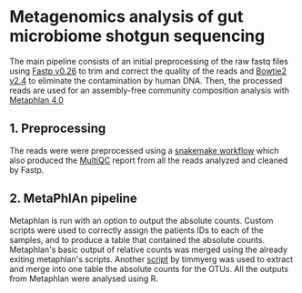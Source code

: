 # Metagenomics analysis of gut microbiome shotgun sequencing

The main pipeline consists of an initial preprocessing of the raw fastq files using [Fastp v0.26](https://github.com/OpenGene/fastp) to trim and correct the quality of the reads and [Bowtie2 v2.4](https://github.com/BenLangmead/bowtie2) to eliminate the contamination by human DNA. Then, the processed reads are used for an assembly-free community composition analysis with [Metaphlan 4.0](https://github.com/biobakery/MetaPhlAn) 

## 1. Preprocessing
  
  The reads were were preprocessed using a [snakemake workflow](https://github.com/pabloati/Metagenomics-pipeline/blob/main/Preprocessing.smk) which also produced the [MultiQC](https://github.com/ewels/MultiQC) report from all the reads analyzed and cleaned by Fastp. 

## 2. MetaPhlAn pipeline

  Metaphlan is run with an option to output the absolute counts. Custom scripts were used to correctly assign the patients IDs to each of the samples, and to produce a table that contained the absolute counts. Metaphlan's basic output of relative counts was merged using the already exiting metaphlan's scripts. Another [script](https://forum.biobakery.org/t/merge-metaphlan-tables-py-with-absolute-abundance/1839) by timmyerg was used to extract and merge into one table the absolute counts for the OTUs. All the outputs from Metaphlan were analysed using R.
